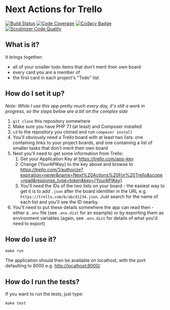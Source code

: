 # Next Actions for Trello

[![Build Status](https://scrutinizer-ci.com/g/stevecshanks/next-actions-for-trello/badges/build.png?b=master)](https://scrutinizer-ci.com/g/stevecshanks/next-actions-for-trello/build-status/master)
[![Code Coverage](https://scrutinizer-ci.com/g/stevecshanks/next-actions-for-trello/badges/coverage.png?b=master)](https://scrutinizer-ci.com/g/stevecshanks/next-actions-for-trello/?branch=master)
[![Codacy Badge](https://api.codacy.com/project/badge/Grade/535d22174a604690813e804ced26645e)](https://www.codacy.com/app/stevecshanks/next-actions-for-trello?utm_source=github.com&amp;utm_medium=referral&amp;utm_content=stevecshanks/next-actions-for-trello&amp;utm_campaign=Badge_Grade)
[![Scrutinizer Code Quality](https://scrutinizer-ci.com/g/stevecshanks/next-actions-for-trello/badges/quality-score.png?b=master)](https://scrutinizer-ci.com/g/stevecshanks/next-actions-for-trello/?branch=master)

## What is it?

It brings together:

- all of your smaller todo items that don't merit their own board
- every card you are a member of
- the first card in each project's "Todo" list

## How do I set it up?

*Note: While I use this app pretty much every day, it's still a work in progress, so the steps below are a bit on the complex side*

1. `git clone` this repository somewhere
1. Make sure you have PHP 7.1 (at least) and Composer installed
1. `cd` to the repository you cloned and run `composer install` 
1. You'll obviously need a Trello board with at least two lists: one containing links to your project boards, and one containing a list of smaller tasks that don't merit their own board
1. Next you'll need to get some information from Trello:
    1. Get your Application Key at https://trello.com/app-key
    1. Change {YourAPIKey} to the key above and browse to https://trello.com/1/authorize?expiration=never&name=Next%20Actions%20For%20Trello&scope=read&response_type=token&key={YourAPIKey}
    1. You'll need the IDs of the two lists on your board - the easiest way to get it is to add `.json` after the board identifier in the URL e.g. `https://trello.com/b/abcd1234.json`.  Just search for the name of each list and you'll see the ID nearby.
1. You'll need to put these details somewhere the app can read then - either a `.env` file (see `.env.dist` for an example) or by exporting them as environment variables (again, see `.env.dist` for details of what you'd need to export)

## How do I use it?

```
make run
```

The application should then be available on localhost, with the port defaulting to 8000 e.g. [http://localhost:8000/](http://localhost:8000/)

## How do I run the tests?

If you want to run the tests, just type:

```
make test
```
